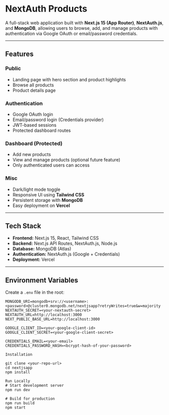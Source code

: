 # NextAuth Products

A full-stack web application built with **Next.js 15 (App Router)**, **NextAuth.js**, and **MongoDB**, allowing users to browse, add, and manage products with authentication via Google OAuth or email/password credentials.

---

## Features

### Public
- Landing page with hero section and product highlights
- Browse all products
- Product details page

### Authentication
- Google OAuth login
- Email/password login (Credentials provider)
- JWT-based sessions
- Protected dashboard routes

### Dashboard (Protected)
- Add new products
- View and manage products (optional future feature)
- Only authenticated users can access

### Misc
- Dark/light mode toggle
- Responsive UI using **Tailwind CSS**
- Persistent storage with **MongoDB**
- Easy deployment on **Vercel**

---

## Tech Stack

- **Frontend:** Next.js 15, React, Tailwind CSS
- **Backend:** Next.js API Routes, NextAuth.js, Node.js
- **Database:** MongoDB (Atlas)
- **Authentication:** NextAuth.js (Google + Credentials)
- **Deployment:** Vercel

---

## Environment Variables

Create a `.env` file in the root:

```env
MONGODB_URI=mongodb+srv://<username>:<password>@cluster0.mongodb.net/nextjsapp?retryWrites=true&w=majority
NEXTAUTH_SECRET=<your-nextauth-secret>
NEXTAUTH_URL=http://localhost:3000
NEXT_PUBLIC_BASE_URL=http://localhost:3000

GOOGLE_CLIENT_ID=<your-google-client-id>
GOOGLE_CLIENT_SECRET=<your-google-client-secret>

CREDENTIALS_EMAIL=<your-email>
CREDENTIALS_PASSWORD_HASH=<bcrypt-hash-of-your-password>

Installation

git clone <your-repo-url>
cd nextjsapp
npm install

Run Locally
# Start development server
npm run dev

# Build for production
npm run build
npm start